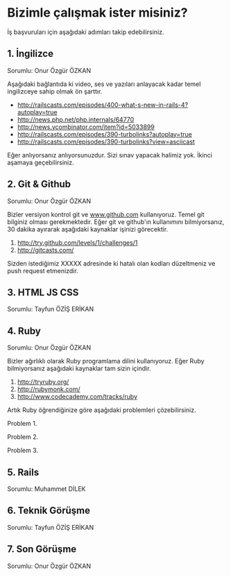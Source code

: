 # Bizimle çalışmak ister misiniz?

İş başvuruları için aşağıdaki adımları takip edebilirsiniz.

## 1. İngilizce

Sorumlu: Onur Özgür ÖZKAN

Aşağıdaki bağlantıda ki video, ses ve yazıları anlayacak kadar temel ingilizceye sahip olmak ön şarttır. 

* http://railscasts.com/episodes/400-what-s-new-in-rails-4?autoplay=true
* http://news.php.net/php.internals/64770 
* http://news.ycombinator.com/item?id=5033899
* http://railscasts.com/episodes/390-turbolinks?autoplay=true
* http://railscasts.com/episodes/390-turbolinks?view=asciicast

Eğer anlıyorsanız anlıyorsunuzdur. Sizi sınav yapacak halimiz yok. İkinci aşamaya geçebilirsiniz.

## 2. Git & Github

Sorumlu: Onur Özgür ÖZKAN

Bizler versiyon kontrol git ve www.github.com kullanıyoruz. Temel git bilginiz olması gerekmektedir. Eğer git ve github'ın kullanımını bilmiyorsanız, 30 dakika ayırarak aşağıdaki kaynaklar işinizi görecektir.

1. http://try.github.com/levels/1/challenges/1
2. http://gitcasts.com/

Sizden istediğimiz XXXXX adresinde ki hatalı olan kodları düzeltmeniz ve push request etmenizdir.

## 3. HTML JS CSS

Sorumlu: Tayfun ÖZİŞ ERİKAN

## 4. Ruby

Sorumlu: Onur Özgür ÖZKAN

Bizler ağırlıklı olarak Ruby programlama dilini kullanıyoruz. Eğer Ruby bilmiyorsanız aşağıdaki kaynaklar tam sizin içindir.

1. http://tryruby.org/
2. http://rubymonk.com/
3. http://www.codecademy.com/tracks/ruby

Artık Ruby öğrendiğinize göre aşağıdaki problemleri çözebilirsiniz.

Problem 1.

Problem 2.

Problem 3.

## 5. Rails

Sorumlu: Muhammet DİLEK

## 6. Teknik Görüşme

Sorumlu: Tayfun ÖZİŞ ERİKAN

## 7. Son Görüşme

Sorumlu: Onur Özgür ÖZKAN



